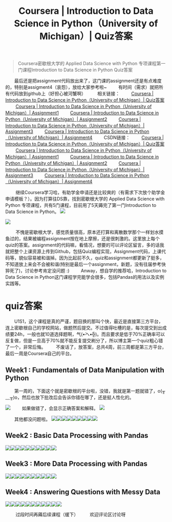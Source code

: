 ﻿---
 title: Coursera | Introduction to Data Science in Python（University of Michigan）| Quiz答案
 date: 
 updated: 
 categories:
 - DataScience
 - Coursera
 - Intro2DS
 tags:
 - DataScience
 - Pandas
 - Coursera
---
>Coursera密歇根大学的 Applied Data Science with Python 专项课程第一门课程Introduction to Data Science in Python Quiz答案
<!--less-->

&emsp;&emsp;最后还是把assignment代码放出来了，这门课的assignment还是有点难度的，特别是assigment4（哀怨），放给大家参考啦~
&emsp;&emsp; 有时间（需求）就把所有代码放到github上（好担心被河蟹啊）
&emsp;&emsp; 相关链接：
&emsp;&emsp; [Coursera | Introduction to Data Science in Python（University of Michigan）| Quiz答案](https://ycchen00.github.io/2020/11/09/Intro2DS/Quiz/)
&emsp;&emsp; [Coursera | Introduction to Data Science in Python（University of Michigan）| Assignment1](https://ycchen00.github.io/2020/11/09/Intro2DS/Assignment1/)
&emsp;&emsp; [Coursera | Introduction to Data Science in Python（University of Michigan）| Assignment2](https://ycchen00.github.io/2020/11/09/Intro2DS/Assignment2/)
&emsp;&emsp; [Coursera | Introduction to Data Science in Python（University of Michigan）| Assignment3](https://ycchen00.github.io/2020/11/09/Intro2DS/Assignment3/)
&emsp;&emsp; [Coursera | Introduction to Data Science in Python（University of Michigan）| Assignment4](
https://ycchen00.github.io/2020/11/09/Intro2DS/Assignment4/)
&emsp;&emsp; CSDN链接：
&emsp;&emsp; [Coursera | Introduction to Data Science in Python（University of Michigan）| Quiz答案](https://blog.csdn.net/weixin_43360896/article/details/109544058)
&emsp;&emsp; [Coursera | Introduction to Data Science in Python（University of Michigan）| Assignment1](https://blog.csdn.net/weixin_43360896/article/details/109583609)
&emsp;&emsp; [Coursera | Introduction to Data Science in Python（University of Michigan）| Assignment2](https://blog.csdn.net/weixin_43360896/article/details/109577773)
&emsp;&emsp; [Coursera | Introduction to Data Science in Python（University of Michigan）| Assignment3](https://blog.csdn.net/weixin_43360896/article/details/109583813)
&emsp;&emsp; [Coursera | Introduction to Data Science in Python（University of Michigan）| Assignment4](https://blog.csdn.net/weixin_43360896/article/details/109584609)


&emsp;&emsp; 继续Coursera学习哈，有助学金申请还是比较爽的（有需求下次放个助学金申请模板？）。因为打算往DS靠，找到密歇根大学的 Applied Data Science with Python 专项课程，共有5门课程，目前用了5天薅完了第一门Introduction to Data Science in Python。
![](https://img-blog.csdnimg.cn/20201107110233146.png)

![](https://img-blog.csdnimg.cn/20201107110218196.png)

&emsp;&emsp; 不愧是密歇根大学，感觉质量很高，原本还打算和离散数学那个一样划水摸鱼过的，结果被编程assignment按在地上摩擦，还是很刺激的。这里放上每个quiz的答案。assignment的代码嘛，看情况，想要的可以评论区留言，多的话我就把整个上课资源上传到Github，包括Quiz编程实现，Assignment代码，上课代码等，貌似容易被和谐掉。因为比起前不久，quiz和assignment都更新了挺多，不知道放上来会不会被和谐(特别是最后一个assignment，新题，没有往届参考快猝死了)，讨论参考肯定没问题 :)
&emsp;&emsp; Anway，想自学的推荐哈，Introduction to Data Science in Python这门课程学完能学会很多，包括Pandas的用法以及实例实践等。


# quiz答案
&emsp;&emsp;U1S1，这个课程是真的严谨，题目换的那叫个快，最近是直接第三方平台，连上密歇根自己的学校网站，做题然后提交。不过值得吐槽的是，每次提交到出成绩要24h，一般也就10道选择题啊，气(•́へ•́╬)。而且要求是低于70%正确率可以反复做，但是一旦高于70%就不能反复提交刷分了，所以博主第一个quiz粗心错了一个，非常后悔。
&emsp;&emsp;不废话了，放答案，总共4周，前三周都是第三方平台，最后一周是Coursera自己的平台。

## Week1 : Fundamentals of Data Manipulation with Python
&emsp;&emsp;第一周的，下面这个就是密歇根的平台啦，没错，我就是第一题就错了，o(╥﹏╥)o，然后也放下批改后会告诉你错在哪了，还是挺人性化的。

![](https://img-blog.csdnimg.cn/20201107110942876.png)
&emsp;&emsp; 如果做错了，会显示正确答案和解释。
![](https://img-blog.csdnimg.cn/20201107110949320.png)

&emsp;&emsp;其他都没问题啦。
![](https://img-blog.csdnimg.cn/20201107111055589.png)![](https://img-blog.csdnimg.cn/20201107111059370.png)![](https://img-blog.csdnimg.cn/20201107111113142.png)![](https://img-blog.csdnimg.cn/20201107111120540.png)![](https://img-blog.csdnimg.cn/20201107111127751.png)![](https://img-blog.csdnimg.cn/20201107111133810.png)![](https://img-blog.csdnimg.cn/20201107111138183.png)![](https://img-blog.csdnimg.cn/2020110711114326.png)![](https://img-blog.csdnimg.cn/20201107111148404.png)
## Week2 : Basic Data Processing with Pandas
![](https://img-blog.csdnimg.cn/20201107111220234.png)![](https://img-blog.csdnimg.cn/20201107111225223.png)![](https://img-blog.csdnimg.cn/20201107111231749.png)![](https://img-blog.csdnimg.cn/2020110711130620.png)![](https://img-blog.csdnimg.cn/20201107111311780.png)![](https://img-blog.csdnimg.cn/20201107111317739.png)![](https://img-blog.csdnimg.cn/20201107111327139.png)![](https://img-blog.csdnimg.cn/20201107111952781.png)![](https://img-blog.csdnimg.cn/20201107111336815.png)![](https://img-blog.csdnimg.cn/20201107111342674.png)
## Week3 : More Data Processing with Pandas
![](https://img-blog.csdnimg.cn/20201107112051583.png)![](https://img-blog.csdnimg.cn/20201107112219521.png)![](https://img-blog.csdnimg.cn/20201107112230793.png)![](https://img-blog.csdnimg.cn/20201107112235981.png)![](https://img-blog.csdnimg.cn/20201107112242658.png)![](https://img-blog.csdnimg.cn/20201107112247270.png)![](https://img-blog.csdnimg.cn/20201107112253186.png)![](https://img-blog.csdnimg.cn/20201107112257585.png)![](https://img-blog.csdnimg.cn/2020110711230320.png)![](https://img-blog.csdnimg.cn/20201107112313865.png)
## Week4 : Answering Questions with Messy Data
![](https://img-blog.csdnimg.cn/20201107112356488.png)![](https://img-blog.csdnimg.cn/20201107112402351.png)![](https://img-blog.csdnimg.cn/20201107112407693.png)![](https://img-blog.csdnimg.cn/20201107112412858.png)![](https://img-blog.csdnimg.cn/20201107112420955.png)![](https://img-blog.csdnimg.cn/20201107112429840.png)![](https://img-blog.csdnimg.cn/2020110711243871.png)![](https://img-blog.csdnimg.cn/20201107112443963.png)![](https://img-blog.csdnimg.cn/20201107112450774.png)![](https://img-blog.csdnimg.cn/20201107112459810.png)![](https://img-blog.csdnimg.cn/20201107112506153.png)

&emsp;&emsp; 过段时间再薅后续课程（缓下）
&emsp;&emsp; 欢迎评论区讨论呀

